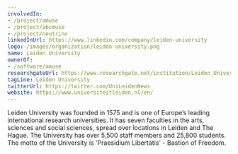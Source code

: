 ```yaml
---
involvedIn:
- /project/amuse
- /project/abcmuse
- /project/neutrino
linkedInUrl: https://www.linkedin.com/company/leiden-university
logo: /images/organization/leiden-university.png
name: Leiden University
ownerOf:
- /software/amuse
researchgateUrl: https://www.researchgate.net/institution/Leiden_University
tagLine: Leiden University
twitterUrl: https://twitter.com/UniLeidenNews
website: https://www.universiteitleiden.nl/en/
---
```

Leiden University was founded in 1575 and is one of Europe’s leading international research universities. It has seven faculties in the arts, sciences and social sciences, spread over locations in Leiden and The Hague. The University has over 5,500 staff members and 25,800 students. The motto of the University is 'Praesidium Libertatis' - Bastion of Freedom.
